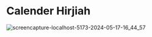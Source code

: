 # Calender Hirjiah
![screencapture-localhost-5173-2024-05-17-16_44_57](https://github.com/koreoxy/calendar-hijriah/assets/73381115/2193c3d4-ea6e-48c6-a06e-6524bd199ec3)
